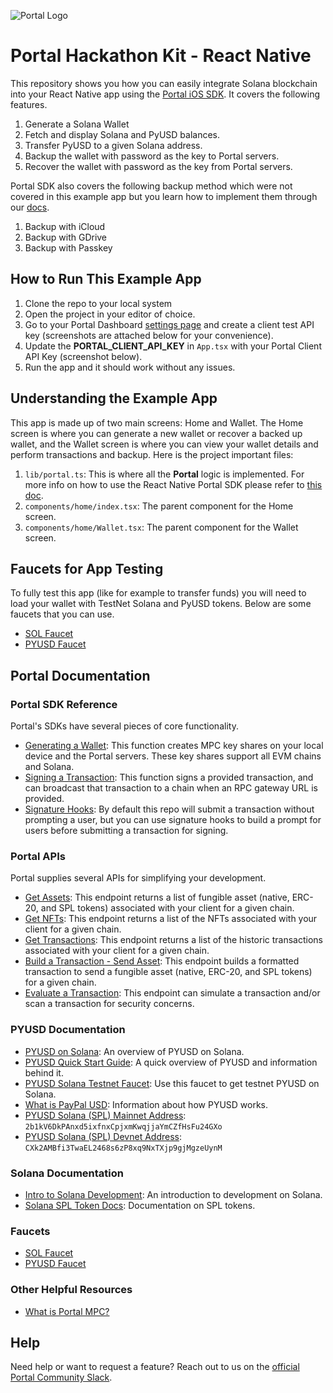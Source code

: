 ![Portal Logo](https://cdn.prod.website-files.com/66a9400bd5456b4248f11c92/66a940c97f391719bd5ba2b9_Portal%20logo%201.png)

# Portal Hackathon Kit - React Native

This repository shows you how you can easily integrate Solana blockchain into your React Native app using the [Portal iOS SDK](https://docs.portalhq.io/guides/ios). It covers the following features.

1. Generate a Solana Wallet
2. Fetch and display Solana and PyUSD balances.
3. Transfer PyUSD to a given Solana address.
4. Backup the wallet with password as the key to Portal servers.
5. Recover the wallet with password as the key from Portal servers.

Portal SDK also covers the following backup method which were not covered in this example app but you learn how to implement them through our [docs](https://docs.portalhq.io/guides/react-native/back-up-a-wallet).

1. Backup with iCloud
2. Backup with GDrive
3. Backup with Passkey

## How to Run This Example App

1. Clone the repo to your local system
2. Open the project in your editor of choice.
3. Go to your Portal Dashboard [settings page](https://app.portalhq.io/settings#client-api-keys) and create a client test API key (screenshots are attached below for your convenience).
4. Update the **PORTAL_CLIENT_API_KEY** in `App.tsx` with your Portal Client API Key (screenshot below).
5. Run the app and it should work without any issues.

## Understanding the Example App

This app is made up of two main screens: Home and Wallet. The Home screen is where you can generate a new wallet or recover a backed up wallet, and the Wallet screen is where you can view your wallet details and perform transactions and backup.
Here is the project important files:

1. `lib/portal.ts`: This is where all the **Portal** logic is implemented. For more info on how to use the React Native Portal SDK please refer to [this doc](https://docs.portalhq.io/guides/react-native).
2. `components/home/index.tsx`: The parent component for the Home screen.
3. `components/home/Wallet.tsx`: The parent component for the Wallet screen.

## Faucets for App Testing

To fully test this app (like for example to transfer funds) you will need to load your wallet with TestNet Solana and PyUSD tokens. Below are some faucets that you can use.

- [SOL Faucet](https://faucet.solana.com/)
- [PYUSD Faucet](https://faucet.paxos.com/)

## Portal Documentation

### Portal SDK Reference

Portal's SDKs have several pieces of core functionality.

- [Generating a Wallet](https://docs.portalhq.io/guides/react-native/create-a-wallet): This function creates MPC key shares on your local device and the Portal servers. These key shares support all EVM chains and Solana.
- [Signing a Transaction](https://docs.portalhq.io/guides/react-native/sign-a-transaction): This function signs a provided transaction, and can broadcast that transaction to a chain when an RPC gateway URL is provided.
- [Signature Hooks](https://docs.portalhq.io/guides/react-native/add-custom-signature-hooks): By default this repo will submit a transaction without prompting a user, but you can use signature hooks to build a prompt for users before submitting a transaction for signing.

### Portal APIs

Portal supplies several APIs for simplifying your development.

- [Get Assets](https://docs.portalhq.io/reference/client-api/v3-endpoints#get-assets-by-chain): This endpoint returns a list of fungible asset (native, ERC-20, and SPL tokens) associated with your client for a given chain.
- [Get NFTs](https://docs.portalhq.io/reference/client-api/v3-endpoints#get-nft-assets-by-chain): This endpoint returns a list of the NFTs associated with your client for a given chain.
- [Get Transactions](https://docs.portalhq.io/reference/client-api/v3-endpoints#get-transactions-by-chain): This endpoint returns a list of the historic transactions associated with your client for a given chain.
- [Build a Transaction - Send Asset](https://docs.portalhq.io/reference/client-api/v3-endpoints#build-a-send-asset-transaction): This endpoint builds a formatted transaction to send a fungible asset (native, ERC-20, and SPL tokens) for a given chain.
- [Evaluate a Transaction](https://docs.portalhq.io/reference/client-api/v3-endpoints#evaluate-a-transaction): This endpoint can simulate a transaction and/or scan a transaction for security concerns.

### PYUSD Documentation

- [PYUSD on Solana](https://solana.com/news/pyusd-paypal-solana-developer): An overview of PYUSD on Solana.
- [PYUSD Quick Start Guide](https://developer.paypal.com/community/blog/pyusd-quick-start-guide/): A quick overview of PYUSD and information behind it.
- [PYUSD Solana Testnet Faucet](https://faucet.paxos.com/): Use this faucet to get testnet PYUSD on Solana.
- [What is PayPal USD](https://www.paypal.com/us/cshelp/article/what-is-paypal-usd-pyusd-help1005): Information about how PYUSD works.
- [PYUSD Solana (SPL) Mainnet Address](https://explorer.solana.com/address/2b1kV6DkPAnxd5ixfnxCpjxmKwqjjaYmCZfHsFu24GXo): `2b1kV6DkPAnxd5ixfnxCpjxmKwqjjaYmCZfHsFu24GXo`
- [PYUSD Solana (SPL) Devnet Address](https://explorer.solana.com/address/CXk2AMBfi3TwaEL2468s6zP8xq9NxTXjp9gjMgzeUynM?cluster=devnet): `CXk2AMBfi3TwaEL2468s6zP8xq9NxTXjp9gjMgzeUynM`

### Solana Documentation

- [Intro to Solana Development](https://solana.com/developers/guides/getstarted/hello-world-in-your-browser): An introduction to development on Solana.
- [Solana SPL Token Docs](https://spl.solana.com/token): Documentation on SPL tokens.

### Faucets

- [SOL Faucet](https://faucet.solana.com/)
- [PYUSD Faucet](https://faucet.paxos.com/)

### Other Helpful Resources

- [What is Portal MPC?](https://docs.portalhq.io/resources/portals-mpc-architecture)

## Help

Need help or want to request a feature? Reach out to us on the [official Portal Community Slack](https://portalcommunity.slack.com/archives/C07EZFF9N78).
